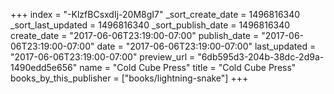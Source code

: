 +++
index = "-KlzfBCsxdIj-20M8gI7"
_sort_create_date = 1496816340
_sort_last_updated = 1496816340
_sort_publish_date = 1496816340
create_date = "2017-06-06T23:19:00-07:00"
publish_date = "2017-06-06T23:19:00-07:00"
date = "2017-06-06T23:19:00-07:00"
last_updated = "2017-06-06T23:19:00-07:00"
preview_url = "6db595d3-204b-38dc-2d9a-1490edd5e656"
name = "Cold Cube Press"
title = "Cold Cube Press"
books_by_this_publisher = ["books/lightning-snake"]
+++
